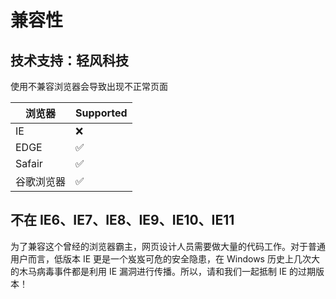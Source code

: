 # 兼容性

## 技术支持：轻风科技

使用不兼容浏览器会导致出现不正常页面

| 浏览器 | Supported          |
| ------- | ------------------ |
| IE   | :x: |
| EDGE   | :white_check_mark:                |
| Safair   | :white_check_mark: |
| 谷歌浏览器   | :white_check_mark:                |

## 不在 IE6、IE7、IE8、IE9、IE10、IE11

为了兼容这个曾经的浏览器霸主，网页设计人员需要做大量的代码工作。对于普通用户而言，低版本 IE 更是一个岌岌可危的安全隐患，在 Windows 历史上几次大的木马病毒事件都是利用 IE 漏洞进行传播。所以，请和我们一起抵制 IE 的过期版本！


